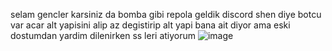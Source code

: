 selam gencler karsiniz da bomba gibi repola geldik discord shen diye botcu var acar alt yapisini alip az degistirip alt yapi bana ait diyor ama eski dostumdan yardim dilenirken ss leri atiyorum
![image](https://github.com/user-attachments/assets/7ddd4b52-ffdd-446d-856c-6ae300092c0b)
